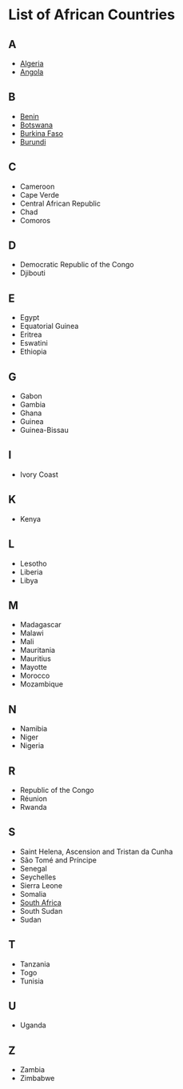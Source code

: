 # List of African Countries

## A
- [Algeria](dza/dza.md)
- [Angola](ago/ago.md)

## B
- [Benin](ben/ben.md)
- [Botswana](bwa/bwa.md)
- [Burkina Faso](bfa/bfa.md)
- [Burundi](bdi/bdi.md)

## C
- Cameroon
- Cape Verde
- Central African Republic
- Chad
- Comoros

## D
- Democratic Republic of the Congo
- Djibouti

## E
- Egypt
- Equatorial Guinea
- Eritrea
- Eswatini
- Ethiopia

## G
- Gabon
- Gambia
- Ghana
- Guinea
- Guinea-Bissau

## I
- Ivory Coast

## K
- Kenya

## L
- Lesotho
- Liberia
- Libya

## M
- Madagascar
- Malawi
- Mali
- Mauritania
- Mauritius
- Mayotte
- Morocco
- Mozambique

## N
- Namibia
- Niger
- Nigeria

## R
- Republic of the Congo
- Réunion
- Rwanda

## S
- Saint Helena, Ascension and Tristan da Cunha
- São Tomé and Príncipe
- Senegal
- Seychelles
- Sierra Leone
- Somalia
- [South Africa](zaf/zaf.md)
- South Sudan
- Sudan

## T
- Tanzania
- Togo
- Tunisia

## U
- Uganda

## Z
- Zambia
- Zimbabwe